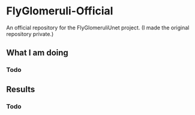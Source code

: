 # FlyGlomeruli-Official
An official repository for the FlyGlomeruliUnet project. (I made the original repository private.)

## What I am doing

### Todo

## Results

### Todo

